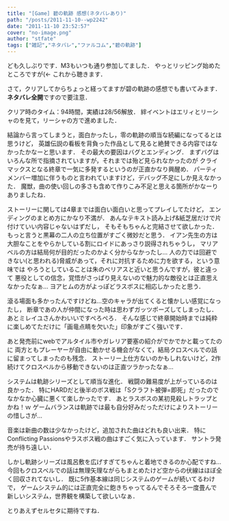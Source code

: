 ```yaml
---
title: "[Game] 碧の軌跡 感想(ネタバレあり)"
path: "/posts/2011-11-10--wp2242"
date: "2011-11-10 23:52:57"
cover: "no-image.png"
author: "stfate"
tags: ["雑記","ネタバレ","ファルコム","碧の軌跡"]
---
```



ども久しぶりです．M3もいつも通り参加してました．
やっとリッピング始めたところですが(← これから聴きます．

さて，クリアしてからちょっと経ってますが碧の軌跡の感想でも書いてみます．
<strong>ネタバレ全開</strong>ですので要注意．

<!--more-->
クリア時のタイム：94時間，実績は28/56解放．
絆イベントはエリィとリーシャのを見て，リーシャの方で進めました．

結論から言ってしまうと，面白かったし，零の軌跡の順当な続編になってるとは思うけど，
英雄伝説の看板を背負った作品として見ると絶賛できる内容ではなかったかなーと思います．
その最大の要因はバグとエンディング．
まずバグはいろんな所で指摘されていますが，それまでは殆ど見られなかったのが
クライマックスとなる終章で一気に多発するというのが正直かなり興醒め．
パーティメンバー増加に伴うものと言われていますけど，デバッグ不足にしか見えなかった．
魔獣，曲の使い回しの多さも含めて作りこみ不足と思える箇所がかなーりありましたね．

ストーリーに関しては4章までは面白い面白いと思ってプレイしてたけど，
エンディングのまとめ方にかなり不満が．
あんなテキスト読み上げ&紙芝居だけで片付けていい内容じゃないはずだし，
そもそもちゃんと完結させて欲しかった．
もっと言うと黒幕の二人の立ち位置がすごく微妙だと思う．
イアン先生の方は大胆なことをやらかしている割にロイドにあっさり説得されちゃうし，
マリアベルの方は結局何が目的だったのかよく分からなかったし…
人の力では回避できない(と思われる)脅威があって，それに対抗するために力を欲する，という意味では
やろうとしていることは朱のベリアスと近いと思うんですが，彼と違って
悪役としての信念，覚悟がさっぱり見えないので魅力的な敵役とは正直思えなかったなぁ…
ヨアヒムの方がよっぽどラスボスに相応しかったと思う．

滾る場面も多かったんですけどね…空のキャラが出てくると懐かしい感覚になったし，
断章であの人が仲間になった時は思わずガッツポーズしてしまったし．
あとミレイユさんかわいいですぺろぺろ．
そんな感じで終章開始時までは純粋に楽しめてただけに「画竜点睛を欠いた」印象がすごく強いです．

あと発売前にwebでアルタイル市やガレリア要塞の紹介がでかでかと載ってたのに
両方ともプレーヤーが自由に動かせる機会がなくて，結局クロスベルでの話に留まってしまったのも残念．
ストーリー上仕方ないのかもしれないけど，2作続けてクロスベルから移動できないのは正直ツラかったなぁ…

システムは軌跡シリーズとして順当な進化．
戦闘の難易度が上がっているのは良かった．
特にHARDだと後半のボス戦は「Sクラフト被弾=即死」だったのでなかなか心臓に悪くて楽しかったです．
あとラスボスの某初見殺しトラップとかね！ｗ
ゲームバランスは軌跡では最も自分好みだっただけによりストーリーの惜しさが…

音楽は新曲の数は少なかったけど，追加された曲はどれも良い出来．
特にConflicting Passionsやラスボス戦の曲はすごく気に入っています．
サントラ発売が待ち遠しい．

しかし軌跡シリーズは風呂敷を広げすぎてちゃんと着地できるのか心配ですね…
今回もクロスベルでの話は無理矢理ながらもまとめたけど空からの伏線はほぼ全く回収されてないし．
既に5作基本線は同じシステムのゲームが続いてるわけで，
ゲームシステム的には正直完全に飽きちゃってるんでそろそろ一度畳んで新しいシステム，世界観を構築して欲しいなぁ．

とりあえずセルセタに期待ですね．